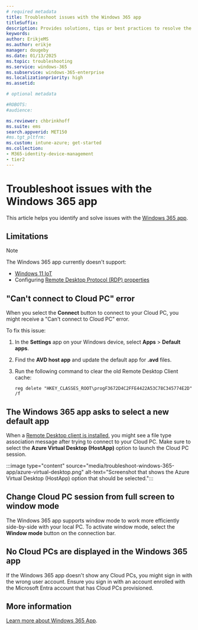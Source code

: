 ```yaml
---
# required metadata
title: Troubleshoot issues with the Windows 365 app
titleSuffix:
description: Provides solutions, tips or best practices to resolve the issues with the Windows 365 app.
keywords:
author: ErikjeMS
ms.author: erikje
manager: dougeby
ms.date: 01/13/2025
ms.topic: troubleshooting
ms.service: windows-365
ms.subservice: windows-365-enterprise
ms.localizationpriority: high
ms.assetid: 

# optional metadata

#ROBOTS:
#audience:

ms.reviewer: chbrinkhoff
ms.suite: ems
search.appverid: MET150
#ms.tgt_pltfrm:
ms.custom: intune-azure; get-started
ms.collection:
- M365-identity-device-management
- tier2
---
```


# Troubleshoot issues with the Windows 365 app

This article helps you identify and solve issues with the [Windows 365 app](https://support.microsoft.com/topic/cbb0d4d5-69d4-4f00-b050-6dc7a02d02d0).

## Limitations

> [!NOTE]
> The Windows 365 app currently doesn't support:
>
> - [Windows 11 IoT](/lifecycle/products/windows-11-iot-enterprise)
> - Configuring [Remote Desktop Protocol (RDP) properties](/azure/virtual-desktop/rdp-properties)

## "Can't connect to Cloud PC" error

When you select the **Connect** button to connect to your Cloud PC, you might receive a "Can't connect to Cloud PC" error.

To fix this issue:

1. In the **Settings** app on your Windows device, select **Apps** > **Default apps**.
2. Find the **AVD host app** and update the default app for **.avd** files.
3. Run the following command to clear the old Remote Desktop Client cache:

   `reg delete "HKEY_CLASSES_ROOT\progF3672D4C2FFE4422A53C78C345774E2D" /f`

## The Windows 365 app asks to select a new default app

When a [Remote Desktop client is installed](/windows-365/end-user-access-cloud-pc#install-the-microsoft-remote-desktop-app), you might see a file type association message after trying to connect to your Cloud PC. Make sure to select the **Azure Virtual Desktop (HostApp)** option to launch the Cloud PC session.

:::image type="content" source="media/troubleshoot-windows-365-app/azure-virtual-desktop.png" alt-text="Screenshot that shows the Azure Virtual Desktop (HostApp) option that should be selected.":::

## Change Cloud PC session from full screen to window mode  

The Windows 365 app supports window mode to work more efficiently side-by-side with your local PC. To activate window mode, select the **Window mode** button on the connection bar.

## No Cloud PCs are displayed in the Windows 365 app

If the Windows 365 app doesn't show any Cloud PCs, you might sign in with the wrong user account. Ensure you sign in with an account enrolled with the Microsoft Entra account that has Cloud PCs provisioned.

## More information

[Learn more about Windows 365 App](https://support.microsoft.com/topic/cbb0d4d5-69d4-4f00-b050-6dc7a02d02d0).
